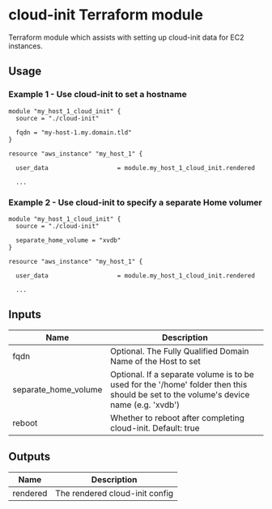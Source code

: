 # cloud-init Terraform module

Terraform module which assists with setting up cloud-init data for EC2 instances.

## Usage

### Example 1 - Use cloud-init to set a hostname

```hcl
module "my_host_1_cloud_init" {
  source = "./cloud-init"

  fqdn = "my-host-1.my.domain.tld"
}

resource "aws_instance" "my_host_1" {

  user_data                   = module.my_host_1_cloud_init.rendered

  ...
```

### Example 2 - Use cloud-init to specify a separate Home volumer

```hcl
module "my_host_1_cloud_init" {
  source = "./cloud-init"

  separate_home_volume = "xvdb"
}

resource "aws_instance" "my_host_1" {

  user_data                   = module.my_host_1_cloud_init.rendered

  ...
```

## Inputs

| Name | Description |
| ---- | ----------- |
| fqdn | Optional. The Fully Qualified Domain Name of the Host to set |
| separate_home_volume | Optional. If a separate volume is to be used for the '/home' folder then this should be set to the volume's device name (e.g. 'xvdb') |
| reboot | Whether to reboot after completing cloud-init. Default: true |

## Outputs

| Name | Description |
| ---- | ----------- |
| rendered | The rendered cloud-init config |

